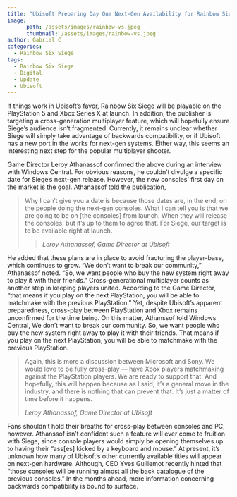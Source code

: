 ```yaml
---
title: "Ubisoft Preparing Day One Next-Gen Availability for Rainbow Six Siege, Alongside Cross-Gen Multiplayer"
image:
      path: /assets/images/rainbow-vs.jpeg
      thumbnail: /assets/images/rainbow-vs.jpeg
author: Gabriel C
categories:
  - Rainbow Six Siege
tags:
  - Rainbow Six Siege
  - Digital
  - Update
  - Ubisoft
---
```


If things work in Ubisoft’s favor, Rainbow Six Siege will be playable on the PlayStation 5 and Xbox Series X at launch. In addition, the publisher is targeting a cross-generation multiplayer feature, which will hopefully ensure Siege’s audience isn’t fragmented. Currently, it remains unclear whether Siege will simply take advantage of backwards compatibility, or if Ubisoft has a new port in the works for next-gen systems. Either way, this seems an interesting next step for the popular multiplayer shooter.

Game Director Leroy Athanassof confirmed the above during an interview with Windows Central. For obvious reasons, he couldn’t divulge a specific date for Siege’s next-gen release. However, the new consoles’ first day on the market is the goal. Athanassof told the publication,

>Why I can’t give you a date is because those dates are, in the end, on the people doing the next-gen consoles. What I can tell you is that we are going to be on [the consoles] from launch. When they will release the consoles; but it’s up to them to agree that. For Siege, our target is to be available right at launch.
>
>> <cite> Leroy Athanassof, Game Director at Ubisoft </cite>

He added that these plans are in place to avoid fracturing the player-base, which continues to grow. “We don’t want to break our community,” Athanassof noted. “So, we want people who buy the new system right away to play it with their friends.” Cross-generational multiplayer counts as another step in keeping players united. According to the Game Director, “that means if you play on the next PlayStation, you will be able to matchmake with the previous PlayStation.”
Yet, despite Ubisoft’s apparent preparedness, cross-play between PlayStation and Xbox remains unconfirmed for the time being. On this matter, Athanssof told Windows Central,
We don’t want to break our community. So, we want people who buy the new system right away to play it with their friends.
That means if you play on the next PlayStation, you will be able to matchmake with the previous PlayStation.

>Again, this is more a discussion between Microsoft and Sony. We would love to be fully cross-play — have Xbox players matchmaking against the PlayStation players. We are ready to support that. And hopefully, this will happen because as I said, it’s a general move in the industry, and there is nothing that can prevent that. It’s just a matter of time before it happens.
>
><cite> Leroy Athanassof, Game Director at Ubisoft </cite>

Fans shouldn’t hold their breaths for cross-play between consoles and PC, however. Athanssof isn’t confident such a feature will ever come to fruition with Siege, since console players would simply be opening themselves up to having their “ass[es] kicked by a keyboard and mouse.”
At present, it’s unknown how many of Ubisoft’s other currently available titles will appear on next-gen hardware. Although, CEO Yves Guillemot recently hinted that “those consoles will be running almost all the back catalogue of the previous consoles.” In the months ahead, more information concerning backwards compatibility is bound to surface.
